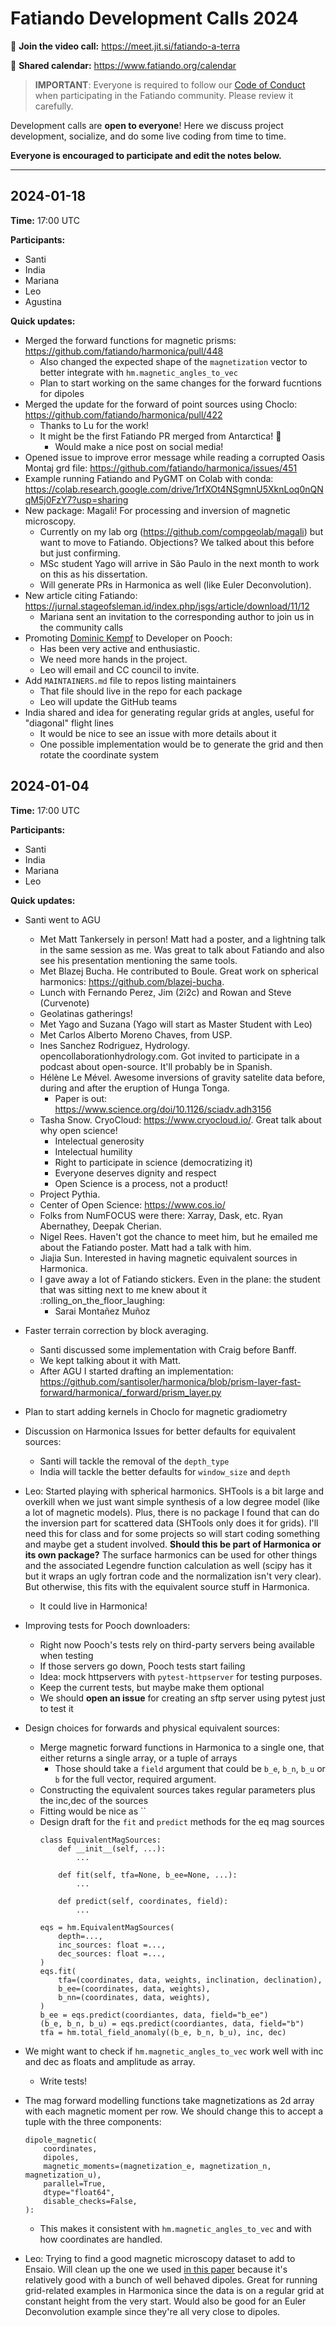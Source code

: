 # Fatiando Development Calls 2024

📱 **Join the video call:** https://meet.jit.si/fatiando-a-terra

📅 **Shared calendar:** https://www.fatiando.org/calendar

> **IMPORTANT**: Everyone is required to follow our 
> [Code of Conduct](https://github.com/fatiando/community/blob/main/CODE_OF_CONDUCT.md)
> when participating in the Fatiando community. Please review it carefully.

Development calls are **open to everyone**! Here we discuss project development, socialize, and do some live coding from time to time.

**Everyone is encouraged to participate and edit the notes below.**

--------------------------------------------------------------

## 2024-01-18

**Time:** 17:00 UTC

**Participants:**

* Santi
* India
* Mariana
* Leo
* Agustina

**Quick updates:**

* Merged the forward functions for magnetic prisms: https://github.com/fatiando/harmonica/pull/448
    * Also changed the expected shape of the `magnetization` vector to better integrate with `hm.magnetic_angles_to_vec`
    * Plan to start working on the same changes for the forward fucntions for dipoles
* Merged the update for the forward of point sources using Choclo: https://github.com/fatiando/harmonica/pull/422
    * Thanks to Lu for the work!
    * It might be the first Fatiando PR merged from Antarctica! :penguin: 
        * Would make a nice post on social media!
* Opened issue to improve error message while reading a corrupted Oasis Montaj grd file: https://github.com/fatiando/harmonica/issues/451
* Example running Fatiando and PyGMT on Colab with conda: https://colab.research.google.com/drive/1rfXOt4NSgmnU5XknLoq0nQNqM5j0FzY7?usp=sharing
* New package: Magali! For processing and inversion of magnetic microscopy. 
    * Currently on my lab org (https://github.com/compgeolab/magali) but want to move to Fatiando. Objections? We talked about this before but just confirming.
    * MSc student Yago will arrive in São Paulo in the next month to work on this as his dissertation.
    * Will generate PRs in Harmonica as well (like Euler Deconvolution).
* New article citing Fatiando: https://jurnal.stageofsleman.id/index.php/jsgs/article/download/11/12
    * Mariana sent an invitation to the corresponding author to join us in the community calls
* Promoting [Dominic Kempf](https://github.com/dokempf) to Developer on Pooch:
    * Has been very active and enthusiastic.
    * We need more hands in the project.
    * Leo will email and CC council to invite.
* Add `MAINTAINERS.md` file to repos listing maintainers
    * That file should live in the repo for each package
    * Leo will update the GitHub teams
* India shared and idea for generating regular grids at angles, useful for "diagonal" flight lines
    * It would be nice to see an issue with more details about it
    * One possible implementation would be to generate the grid and then rotate the coordinate system

## 2024-01-04

**Time:** 17:00 UTC

**Participants:**

* Santi
* India 
* Mariana
* Leo

**Quick updates:**

* Santi went to AGU
    * Met Matt Tankersely in person! Matt had a poster, and a lightning talk in the same session as me. Was great to talk about Fatiando and also see his presentation mentioning the same tools.
    * Met Blazej Bucha. He contributed to Boule. Great work on spherical harmonics: https://github.com/blazej-bucha.
    * Lunch with Fernando Perez, Jim (2i2c) and Rowan and Steve (Curvenote)
    * Geolatinas gatherings!
    * Met Yago and Suzana (Yago will start as Master Student with Leo)
    * Met Carlos Alberto Moreno Chaves, from USP.
    * Ines Sanchez Rodriguez, Hydrology. opencollaborationhydrology.com. Got invited to participate in a podcast about open-source. It'll probably be in Spanish.
    * Hélène Le Mével. Awesome inversions of gravity satelite data before, during and after the eruption of Hunga Tonga.
        * Paper is out: https://www.science.org/doi/10.1126/sciadv.adh3156
    * Tasha Snow. CryoCloud: https://www.cryocloud.io/. Great talk about why open science!
        * Intelectual generosity
        * Intelectual humility
        * Right to participate in science (democratizing it)
        * Everyone deserves dignity and respect
        * Open Science is a process, not a product!
    * Project Pythia.
    * Center of Open Science: https://www.cos.io/
    * Folks from NumFOCUS were there: Xarray, Dask, etc. Ryan Abernathey, Deepak Cherian.
    * Nigel Rees. Haven't got the chance to meet him, but he emailed me about the Fatiando poster. Matt had a talk with him.
    * Jiajia Sun. Interested in having magnetic equivalent sources in Harmonica.
    * I gave away a lot of Fatiando stickers. Even in the plane: the student that was sitting next to me knew about it :rolling_on_the_floor_laughing: 
        * Sarai Montañez Muñoz
* Faster terrain correction by block averaging.
    * Santi discussed some implementation with Craig before Banff.
    * We kept talking about it with Matt.
    * After AGU I started drafting an implementation: https://github.com/santisoler/harmonica/blob/prism-layer-fast-forward/harmonica/_forward/prism_layer.py
* Plan to start adding kernels in Choclo for magnetic gradiometry
* Discussion on Harmonica Issues for better defaults for equivalent sources:
    * Santi will tackle the removal of the `depth_type`
    * India will tackle the better defaults for `window_size` and `depth`
* Leo: Started playing with spherical harmonics. SHTools is a bit large and overkill when we just want simple synthesis of a low degree model (like a lot of magnetic models). Plus, there is no package I found that can do the inversion part for scattered data (SHTools only does it for grids). I'll need this for class and for some projects so will start coding something and maybe get a student involved. **Should this be part of Harmonica or its own package?** The surface harmonics can be used for other things and the associated Legendre function calculation as well (scipy has it but it wraps an ugly fortran code and the normalization isn't very clear). But otherwise, this fits with the equivalent source stuff in Harmonica.
    * It could live in Harmonica!
* Improving tests for Pooch downloaders:
    * Right now Pooch's tests rely on third-party servers being available when testing
    * If those servers go down, Pooch tests start failing
    * Idea: mock httpservers with `pytest-httpserver` for testing purposes.
    * Keep the current tests, but maybe make them optional
    * We should **open an issue** for creating an sftp server using pytest just to test it
* Design choices for forwards and physical equivalent sources:
    * Merge magnetic forward functions in Harmonica to a single one, that either returns a single array, or a tuple of arrays
        * Those should take a `field` argument that could be `b_e`, `b_n`, `b_u` or `b` for the full vector, required argument.
    * Constructing the equivalent sources takes regular parameters plus the inc,dec of the sources
    * Fitting would be nice as ``
    * Design draft for the `fit` and `predict` methods for the eq mag sources
        ```
        class EquivalentMagSources:
            def __init__(self, ...):
                ...
                
            def fit(self, tfa=None, b_ee=None, ...):
                ...

            def predict(self, coordinates, field):
                ...
            
        eqs = hm.EquivalentMagSources(
            depth=..., 
            inc_sources: float =..., 
            dec_sources: float =...,
        )
        eqs.fit(
            tfa=(coordinates, data, weights, inclination, declination),
            b_ee=(coordinates, data, weights),
            b_nn=(coordinates, data, weights),
        )
        b_ee = eqs.predict(coordiantes, data, field="b_ee")
        (b_e, b_n, b_u) = eqs.predict(coordiantes, data, field="b")
        tfa = hm.total_field_anomaly((b_e, b_n, b_u), inc, dec)
        ```
        
* We might want to check if `hm.magnetic_angles_to_vec` work well with inc and dec as floats and amplitude as array.
    * Write tests!
* The mag forward modelling functions take magnetizations as 2d array with each magnetic moment per row. We should change this to accept a tuple with the three components:
    ```
    dipole_magnetic(
        coordinates,
        dipoles,
        magnetic_moments=(magnetization_e, magnetization_n, magnetization_u),
        parallel=True,
        dtype="float64",
        disable_checks=False,
    ): 
    ```
    * This makes it consistent with `hm.magnetic_angles_to_vec` and with how coordinates are handled.
    
* Leo: Trying to find a good magnetic microscopy dataset to add to Ensaio. Will clean up the one we used [in this paper](https://doi.org/10.31223/X5QD5Z) because it's relatively good with a bunch of well behaved dipoles. Great for running grid-related examples in Harmonica since the data is on a regular grid at constant height from the very start. Would also be good for an Euler Deconvolution example since they're all very close to dipoles.


